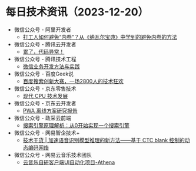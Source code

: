 # 每日技术资讯（2023-12-20）

- 微信公众号 - 阿里开发者
  - [打工人如何避免“内卷”？从《纳瓦尔宝典》中学到的避免内卷的方法](https://mp.weixin.qq.com/s?__biz=MzIzOTU0NTQ0MA==&mid=2247536299&idx=1&sn=4d4e9790f39e8b0e8b3c4c149653cb4a)
- 微信公众号 - 腾讯云开发者
  - [累了，代码异常！](https://mp.weixin.qq.com/s?__biz=MzI2NDU4OTExOQ==&mid=2247665153&idx=1&sn=49f6021a803398c2f48ec11bc923f4c0)
- 微信公众号 - 腾讯技术工程
  - [微信业务开发方法与实践](https://mp.weixin.qq.com/s?__biz=MjM5ODYwMjI2MA==&mid=2649781427&idx=1&sn=db705e7ae1f114279cfda4777c267ee8)
- 微信公众号 - 百度Geek说
  - [百度搜索创新大赛，一场2800人的技术狂欢](https://mp.weixin.qq.com/s?__biz=Mzg5MjU0NTI5OQ==&mid=2247575213&idx=1&sn=0a6c491e897253e3f8f99408ee33a432)
- 微信公众号 - 京东零售技术
  - [现代 CPU 技术发展](https://mp.weixin.qq.com/s?__biz=MzUyMDAxMjQ3Ng==&mid=2247504342&idx=1&sn=9ecb1af3d66f7e7852cf847a3dd2097d)
- 微信公众号 - 京东云开发者
  - [PWA 离线方案研究报告](https://mp.weixin.qq.com/s?__biz=MzU1OTgxMTg2Nw==&mid=2247508061&idx=1&sn=7d2ed52a3abf146f1e5a29cc478ddd7f)
- 微信公众号 - 政采云前端
  - [搜索引擎原理解析：从0开始实现一个搜索引擎](https://mp.weixin.qq.com/s?__biz=Mzg3NTcwMTUzNA==&mid=2247494522&idx=1&sn=7dec505cc4b7af994cbc1720757dc4db)
- 微信公众号 - 网易智企技术+
  - [技术干货 | 加速语音识别模型推理的新方法——基于 CTC blank 控制的动态编码网络](https://mp.weixin.qq.com/s?__biz=MzI1NTMwNDg3MQ==&mid=2247494828&idx=1&sn=3624430ec157bd2db03739164c8d980b)
- 微信公众号 - 网易云音乐技术团队
  - [云音乐自研客户端UI自动化项目-Athena](https://mp.weixin.qq.com/s?__biz=MzI1NTg3NzcwNQ==&mid=2247489941&idx=1&sn=eb45c0d3511c0bfb17bfd6bc45693218)
